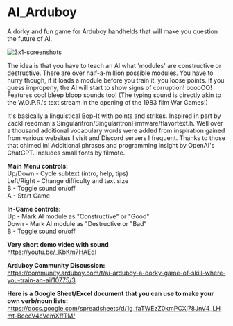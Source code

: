 # AI_Arduboy
A dorky and fun game for Arduboy handhelds that will make you question the future of AI.

![3x1-screenshots](https://user-images.githubusercontent.com/22563517/210292005-992ffd66-f77e-4e88-9ac4-8b0d37e8bd17.jpg)

The idea is that you have to teach an AI what 'modules' are constructive or destructive. There are over half-a-million possible modules. You have to hurry though, if it loads a module before you train it, you loose points. If you guess improperly, the AI will start to show signs of corruption! ooooOO!  
Features cool bleep bloop sounds too! (The typing sound is directly akin to the W.O.P.R.'s text stream in the opening of the 1983 film War Games!)

It's basically a linguistical Bop-It with points and strikes. Inspired in part by ZackFreedman's Singularitron/SingularitronFirmware/flavortext.h. Well over a thousand additional vocabulary words were added from inspiration gained from various websites I visit and Discord servers I frequent. Thanks to those that chimed in! Additional phrases and programming insight by OpenAI's ChatGPT.
Includes small fonts by filmote.

**Main Menu controls:**  
Up/Down - Cycle subtext (intro, help, tips)  
Left/Right - Change difficulty and text size   
B - Toggle sound on/off  
A - Start Game  

**In-Game controls:**  
Up - Mark AI module as "Constructive" or "Good"  
Down - Mark AI module as "Destructive or "Bad"  
B - Toggle sound on/off  

**Very short demo video with sound**  
https://youtu.be/_KbKm7HAEqI

**Arduboy Community Discussion:**  
https://community.arduboy.com/t/ai-arduboy-a-dorky-game-of-skill-where-you-train-an-ai/10775/3

**Here is a Google Sheet/Excel document that you can use to make your own verb/noun lists:**  
https://docs.google.com/spreadsheets/d/1g_faTWEzZ0kmPCXj78JnV4_LHmt-BcecV4cVemXffTM/

